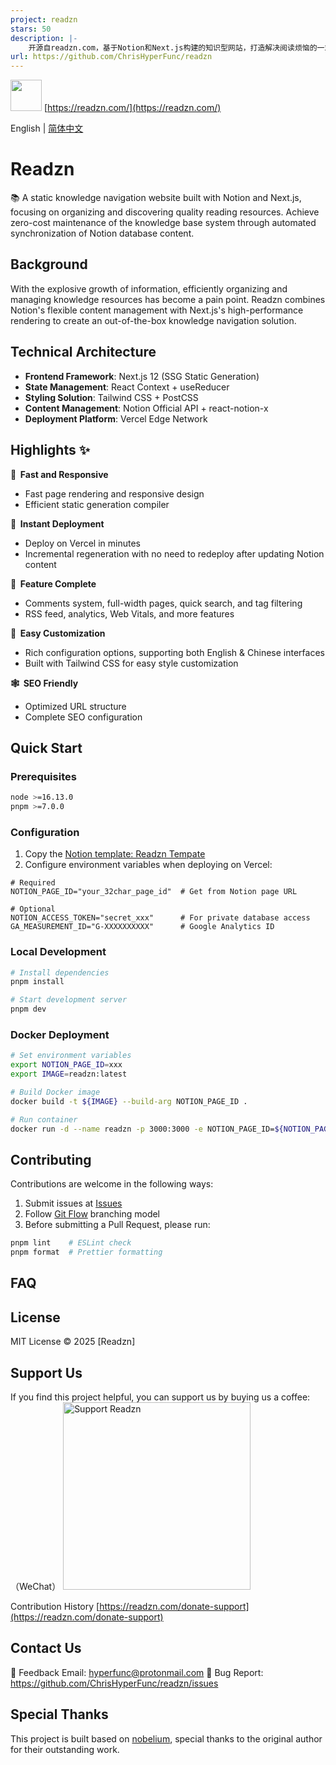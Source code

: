 ```yaml
---
project: readzn
stars: 50
description: |-
    开源自readzn.com，基于Notion和Next.js构建的知识型网站，打造解决阅读烦恼的一站式平台。自动化同步Notion数据库内容，实现零成本知识库系统。特别适合博客、文档站点和个人知识库的搭建。点个>_Star吧。
url: https://github.com/ChrisHyperFunc/readzn
---
```


<img src="https://gcore.jsdelivr.net/gh/ChrisHyperFunc/static-storage@main/img/default.png" width="50" height="50"> [https://readzn.com/](https://readzn.com/)

English | [简体中文](README_ZH.md)

# Readzn

📚 A static knowledge navigation website built with Notion and Next.js, focusing on organizing and discovering quality reading resources. Achieve zero-cost maintenance of the knowledge base system through automated synchronization of Notion database content.

## Background
With the explosive growth of information, efficiently organizing and managing knowledge resources has become a pain point. Readzn combines Notion's flexible content management with Next.js's high-performance rendering to create an out-of-the-box knowledge navigation solution.

## Technical Architecture
- **Frontend Framework**: Next.js 12 (SSG Static Generation)
- **State Management**: React Context + useReducer
- **Styling Solution**: Tailwind CSS + PostCSS
- **Content Management**: Notion Official API + react-notion-x
- **Deployment Platform**: Vercel Edge Network

## Highlights ✨

**🚀 &nbsp;Fast and Responsive**
- Fast page rendering and responsive design
- Efficient static generation compiler

**🤖 &nbsp;Instant Deployment**
- Deploy on Vercel in minutes
- Incremental regeneration with no need to redeploy after updating Notion content

**🚙 &nbsp;Feature Complete**
- Comments system, full-width pages, quick search, and tag filtering
- RSS feed, analytics, Web Vitals, and more features

**🎨 &nbsp;Easy Customization**
- Rich configuration options, supporting both English & Chinese interfaces
- Built with Tailwind CSS for easy style customization

**🕸 &nbsp;SEO Friendly**
- Optimized URL structure
- Complete SEO configuration

## Quick Start

### Prerequisites
```bash
node >=16.13.0
pnpm >=7.0.0
```

### Configuration
1. Copy the [Notion template: Readzn Tempate](https://ionized-belly-695.notion.site/1c694aed65db8009b842f609cca39098?v=1c694aed65db81759ffa000cf3d57a46)
2. Configure environment variables when deploying on Vercel:

```env
# Required
NOTION_PAGE_ID="your_32char_page_id"  # Get from Notion page URL

# Optional
NOTION_ACCESS_TOKEN="secret_xxx"      # For private database access
GA_MEASUREMENT_ID="G-XXXXXXXXXX"      # Google Analytics ID
```

### Local Development
```bash
# Install dependencies
pnpm install

# Start development server
pnpm dev
```

### Docker Deployment
```bash
# Set environment variables
export NOTION_PAGE_ID=xxx
export IMAGE=readzn:latest

# Build Docker image
docker build -t ${IMAGE} --build-arg NOTION_PAGE_ID .

# Run container
docker run -d --name readzn -p 3000:3000 -e NOTION_PAGE_ID=${NOTION_PAGE_ID} ${IMAGE}
```

## Contributing

Contributions are welcome in the following ways:
1. Submit issues at [Issues](https://github.com/ChrisHyperFunc/readzn/issues)
2. Follow [Git Flow](https://nvie.com/posts/a-successful-git-branching-model/) branching model
3. Before submitting a Pull Request, please run:
```bash
pnpm lint    # ESLint check
pnpm format  # Prettier formatting
```

## FAQ

## License

MIT License © 2025 [Readzn]

## Support Us

If you find this project helpful, you can support us by buying us a coffee:
（WeChat）
<img src="https://gcore.jsdelivr.net/gh/ChrisHyperFunc/readzn@main/zhan-shang.jpg" width="300" alt="Support Readzn">

Contribution History
[https://readzn.com/donate-support](https://readzn.com/donate-support)

## Contact Us
📧 Feedback Email: hyperfunc@protonmail.com
🐞 Bug Report: https://github.com/ChrisHyperFunc/readzn/issues

## Special Thanks
This project is built based on [nobelium](https://github.com/craigary/nobelium), special thanks to the original author for their outstanding work.


